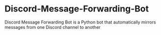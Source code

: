 # Discord-Message-Forwarding-Bot
Discord Message Forwarding Bot is a Python bot that automatically mirrors messages from one Discord channel to another
